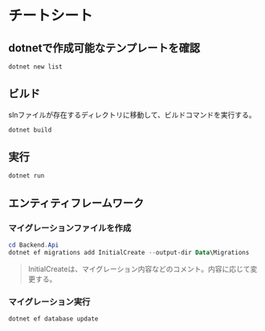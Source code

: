 # チートシート

## dotnetで作成可能なテンプレートを確認

```powershell
dotnet new list
```

## ビルド

slnファイルが存在するディレクトリに移動して、ビルドコマンドを実行する。  

```powershell
dotnet build
```

## 実行

```powershell
dotnet run
```

## エンティティフレームワーク

### マイグレーションファイルを作成

```powershell
cd Backend.Api
dotnet ef migrations add InitialCreate --output-dir Data\Migrations
```

> InitialCreateは、マイグレーション内容などのコメント。内容に応じて変更する。

### マイグレーション実行

```powershell
dotnet ef database update
```
